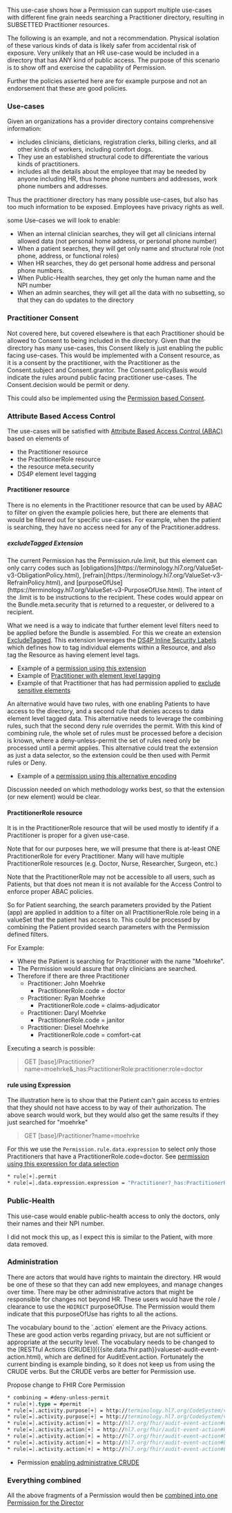 This use-case shows how a Permission can support multiple use-cases with different fine grain needs searching a Practitioner directory, resulting in SUBSETTED Practitioner resources. 

<div markdown="1" class="dragon">
The following is an example, and not a recommendation. Physical isolation of these various kinds of data is likely safer from accidental risk of exposure. Very unlikely that an HR use-case would be included in a directory that has ANY kind of public access. The purpose of this scenario is to show off and exercise the capability of Permission.

Further the policies asserted here are for example purpose and not an endorsement that these are good policies.
</div>

### Use-cases

Given an organizations has a provider directory contains comprehensive information:

- includes clinicians, dieticians, registration clerks, billing clerks, and all other kinds of workers, including comfort dogs.
- They use an established structural code to differentiate the various kinds of practitioners.
- includes all the details about the employee that may be needed by anyone including HR, thus home phone numbers and addresses, work phone numbers and addresses.

Thus the practitioner directory has many possible use-cases, but also has too much information to be exposed. Employees have privacy rights as well.

some Use-cases we will look to enable:

- When an internal clinician searches, they will get all clinicians internal allowed data (not personal home address, or personal phone number)
- When a patient searches, they will get only name and structural role (not phone, address, or functional roles)
- When HR searches, they do get personal home address and personal phone numbers.
- When Public-Health searches, they get only the human name and the NPI number
- When an admin searches, they will get all the data with no subsetting, so that they can do updates to the directory

### Practitioner Consent

Not covered here, but covered elsewhere is that each Practitioner should be allowed to Consent to being included in the directory. Given that the directory has many use-cases, this Consent likely is just enabling the public facing use-cases. This would be implemented with a Consent resource, as it is a consent by the practitioner, with the Practitioner as the Consent.subject and Consent.grantor. The Consent.policyBasis would indicate the rules around public facing practitioner use-cases. The Consent.decision would be permit or deny.

This could also be implemented using the [Permission based Consent](consent.html).

### Attribute Based Access Control

The use-cases will be satisfied with [Attribute Based Access Control (ABAC)](overriding.html) based on elements of

- the Practitioner resource
- the PractitionerRole resource
- the resource meta.security
- DS4P element level tagging

#### Practitioner resource

There is no elements in the Practitioner resource that can be used by ABAC to filter on given the example policies here, but there are elements that would be filtered out for specific use-cases. For example, when the patient is searching, they have no access need for any of the Practitioner.address.

##### excludeTagged Extension

<div markdown="1" class="stu-note">
The current Permission has the Permission.rule.limit, but this element can only carry codes such as [obligations](https://terminology.hl7.org/ValueSet-v3-ObligationPolicy.html), [refrain](https://terminology.hl7.org/ValueSet-v3-RefrainPolicy.html), and [purposeOfUse](https://terminology.hl7.org/ValueSet-v3-PurposeOfUse.html). The intent of the .limit is to be instructions to the recipient. These codes would appear on the Bundle.meta.security that is returned to a requester, or delivered to a recipient.

What we need is a way to indicate that further element level filters need to be applied before the Bundle is assembled. For this we create an extension [ExcludeTagged](StructureDefinition-dap.excludeTagged.html). This extension leverages the [DS4P Inline Security Labels]({{site.data.fhir.ds4p}}/inline_security_labels.html) which defines how to tag individual elements within a Resource, and also tag the Resource as having element level tags.

- Example of a [permission using this extension](Permission-ex-permission-directory-exclude-location.html)
- Example of [Practitioner with element level tagging](Practitioner-ex-practitioner-sensitive.html)
- Example of that Practitioner that has had permission applied to [exclude sensitive elements](Practitioner-ex-practitioner-de-sensitive.html)

An alternative would have two rules, with one enabling Patients to have access to the directory, and a second rule that denies access to data element level tagged data. This alternative needs to leverage the combining rules, such that the second deny rule overrides the permit. With this kind of combining rule, the whole set of rules must be processed before a decision is known, where a deny-unless-permit the set of rules need only be processed until a permit applies. This alternative could treat the extension as just a data selector, so the extension could be then used with Permit rules or Deny.

- Example of a [permission using this alternative encoding](Permission-ex-permission-directory-exclude-location-alt2.html)

Discussion needed on which methodology works best, so that the extension (or new element) would be clear.
</div>

#### PractitionerRole resource

It is in the PractitionerRole resource that will be used mostly to identify if a Practitioner is proper for a given use-case.

Note that for our purposes here, we will presume that there is at-least ONE PractitionerRole for every Practitioner. Many will have multiple PractitionerRole resources (e.g. Doctor, Nurse, Researcher, Surgeon, etc.)

Note that the PractitionerRole may not be accessible to all users, such as Patients, but that does not mean it is not available for the Access Control to enforce proper ABAC policies.

So for Patient searching, the search parameters provided by the Patient (app) are applied in addition to a filter on all PractitionerRole.role being in a valueSet that the patient has access to. This could be processed by combining the Patient provided search parameters with the Permission defined filters.

For Example:

- Where the Patient is searching for Practitioner with the name "Moehrke".
- The Permission would assure that only clinicians are searched.
- Therefore if there are three Practitioner
  - Practitioner: John Moehrke
    - PractitionerRole.code = doctor
  - Practitioner: Ryan Moehrke
    - PractitionerRole.code = claims-adjudicator
  - Practitioner: Daryl Moehrke
    - PractitionerRole.code = janitor
  - Practitioner: Diesel Moehrke
    - PractitionerRole.code = comfort-cat

Executing a search is possible:

> GET [base]/Practitioner?name=moehrke&_has:PractitionerRole:practitioner:role=doctor

#### rule using Expression

The illustration here is to show that the Patient can't gain access to entries that they should not have access to by way of their authorization. The above search would work, but they would also get the same results if they just searched for "moehrke"

> GET [base]/Practitioner?name=moehrke

For this we use the `Permission.rule.data.expression` to select only those Practitioners that have a PractitionerRole.code=doctor. See [permission using this expression for data selection](Permission-ex-permission-directory-doctors-only.html)

```fs
* rule[+].permit
* rule[=].data.expression.expression = "Practitioner?_has:PractitionerRole:practitioner:role=doctor"
```

### Public-Health

This use-case would enable public-health access to only the doctors, only their names and their NPI number.

I did not mock this up, as I expect this is similar to the Patient, with more data removed.

### Administration

There are actors that would have rights to maintain the directory. HR would be one of these so that they can add new employees, and manage changes over time. There may be other administrative actors that might be responsible for changes not beyond HR. These users would have the role / clearance to use the `HDIRECT` purposeOfUse. The Permission would them indicate that this purposeOfUse has rights to all the actions. 

<div markdown="1" class="stu-note">
The vocabulary bound to the `.action` element are the Privacy actions. These are good action verbs regarding privacy, but are not sufficient or appropriate at the security level. The vocabulary needs to be changed to the [RESTful Actions (CRUDE)]({{site.data.fhir.path}}valueset-audit-event-action.html), which are defined for AuditEvent.action. Fortunately the current binding is example binding, so it does not keep us from using the CRUDE verbs. But the CRUDE verbs are better for Permission use.

Propose change to FHIR Core Permission 
</div>

```fs
* combining = #deny-unless-permit
* rule[+].type = #permit
* rule[=].activity.purpose[+] = http://terminology.hl7.org/CodeSystem/v3-ActReason#HDIRECT
* rule[=].activity.purpose[+] = http://terminology.hl7.org/CodeSystem/v3-ActReason#HSYSADMIN
* rule[=].activity.action[+] = http://hl7.org/fhir/audit-event-action#C
* rule[=].activity.action[+] = http://hl7.org/fhir/audit-event-action#R
* rule[=].activity.action[+] = http://hl7.org/fhir/audit-event-action#U
* rule[=].activity.action[+] = http://hl7.org/fhir/audit-event-action#D
* rule[=].activity.action[+] = http://hl7.org/fhir/audit-event-action#E
```

- Permission [enabling administrative CRUDE](Permission-ex-permission-directory-admin.html)

### Everything combined

All the above fragments of a Permission would then be [combined into one Permission for the Director](Permission-ex-permission-directory-all.html)
